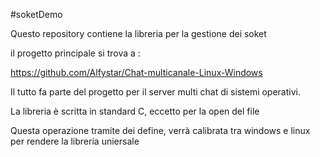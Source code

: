 #soketDemo

Questo repository contiene la libreria per la gestione dei soket

il progetto principale si trova a :

https://github.com/Alfystar/Chat-multicanale-Linux-Windows

Il tutto fa parte del progetto per il server multi chat di sistemi operativi.

La libreria è scritta in standard C, eccetto per la open del file

Questa operazione tramite dei define, verrà calibrata tra windows e linux per rendere la libreria uniersale